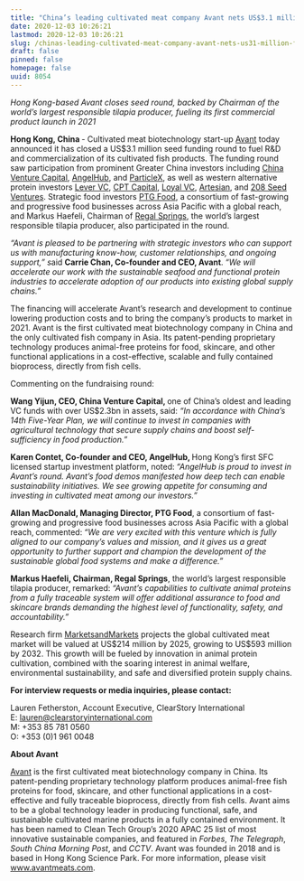 ```yaml
---
title: "China’s leading cultivated meat company Avant nets US$3.1 million in funding to commercialize cultivated fish"
date: 2020-12-03 10:26:21
lastmod: 2020-12-03 10:26:21
slug: /chinas-leading-cultivated-meat-company-avant-nets-us31-million-funding-commercialize
draft: false
pinned: false
homepage: false
uuid: 8054
---
```

<p><em>Hong Kong-based Avant closes seed round, backed by Chairman of</em> <em>the world’s largest responsible tilapia producer, fueling its first commercial product launch in 2021</em></p>
<p><strong>Hong Kong, China </strong>- Cultivated meat biotechnology start-up <a href="https://clearstoryinternational-dot-yamm-track.appspot.com/Redirect?ukey=1jc5J67ElLh6B54QezVs630VvxO3usW4eg_gQrAFnkOU-2129794773&key=YAMMID-89844189&link=https%3A%2F%2Fwww.avantmeats.com%2F">Avant</a> today announced it has closed a US$3.1 million seed funding round to fuel R&D and commercialization of its cultivated fish products. The funding round saw participation from prominent Greater China investors including <a href="https://clearstoryinternational-dot-yamm-track.appspot.com/Redirect?ukey=1jc5J67ElLh6B54QezVs630VvxO3usW4eg_gQrAFnkOU-2129794773&key=YAMMID-89844189&link=http%3A%2F%2Fwww.c-vc.com.cn%2F">China Venture Capital</a>, <a href="https://clearstoryinternational-dot-yamm-track.appspot.com/Redirect?ukey=1jc5J67ElLh6B54QezVs630VvxO3usW4eg_gQrAFnkOU-2129794773&key=YAMMID-89844189&link=https%3A%2F%2Fangelhub.io%2F">AngelHub</a>, and <a href="https://clearstoryinternational-dot-yamm-track.appspot.com/Redirect?ukey=1jc5J67ElLh6B54QezVs630VvxO3usW4eg_gQrAFnkOU-2129794773&key=YAMMID-89844189&link=https%3A%2F%2Fparticlex.com%2F">ParticleX</a>, as well as western alternative protein investors <a href="https://clearstoryinternational-dot-yamm-track.appspot.com/Redirect?ukey=1jc5J67ElLh6B54QezVs630VvxO3usW4eg_gQrAFnkOU-2129794773&key=YAMMID-89844189&link=http%3A%2F%2Fwww.levervc.com">Lever VC</a>, <a href="https://clearstoryinternational-dot-yamm-track.appspot.com/Redirect?ukey=1jc5J67ElLh6B54QezVs630VvxO3usW4eg_gQrAFnkOU-2129794773&key=YAMMID-89844189&link=https%3A%2F%2Fcptcap.com%2F">CPT Capital</a>, <a href="https://clearstoryinternational-dot-yamm-track.appspot.com/Redirect?ukey=1jc5J67ElLh6B54QezVs630VvxO3usW4eg_gQrAFnkOU-2129794773&key=YAMMID-89844189&link=https%3A%2F%2Floyal.vc%2F">Loyal VC</a>, <a href="https://clearstoryinternational-dot-yamm-track.appspot.com/Redirect?ukey=1jc5J67ElLh6B54QezVs630VvxO3usW4eg_gQrAFnkOU-2129794773&key=YAMMID-89844189&link=https%3A%2F%2Fwww.artesianinvest.com%2F">Artesian</a>, and <a href="https://clearstoryinternational-dot-yamm-track.appspot.com/Redirect?ukey=1jc5J67ElLh6B54QezVs630VvxO3usW4eg_gQrAFnkOU-2129794773&key=YAMMID-89844189&link=http%3A%2F%2F208seedventures.com">208 Seed Ventures</a>. Strategic food investors <a href="https://clearstoryinternational-dot-yamm-track.appspot.com/Redirect?ukey=1jc5J67ElLh6B54QezVs630VvxO3usW4eg_gQrAFnkOU-2129794773&key=YAMMID-89844189&link=http%3A%2F%2Fptgfood.com%2Four-companies%2F">PTG Food</a>, a consortium of fast-growing and progressive food businesses across Asia Pacific with a global reach, and Markus Haefeli, Chairman of <a href="https://clearstoryinternational-dot-yamm-track.appspot.com/Redirect?ukey=1jc5J67ElLh6B54QezVs630VvxO3usW4eg_gQrAFnkOU-2129794773&key=YAMMID-89844189&link=https%3A%2F%2Fwww.regalsprings.com%2F">Regal Springs</a>, the world’s largest responsible tilapia producer, also participated in the round.</p>
<p><em>“Avant is pleased to be partnering with strategic investors who can support us with manufacturing know-how, customer relationships, and ongoing support,” s</em>aid <strong>Carrie Chan, Co-founder and CEO, Avant</strong>.<strong> </strong><em>“We will accelerate our work with the sustainable seafood and functional protein industries to accelerate adoption of our products into existing global supply chains.”</em></p>
<p>The financing will accelerate Avant’s research and development to continue lowering production costs and to bring the company’s products to market in 2021. Avant is the first cultivated meat biotechnology company in China and the only cultivated fish company in Asia. Its patent-pending proprietary technology produces animal-free proteins for food, skincare, and other functional applications in a cost-effective, scalable and fully contained bioprocess, directly from fish cells.</p>
<p>Commenting on the fundraising round:</p>
<p><strong>Wang Yijun, CEO, China Venture Capital, </strong>one of China’s oldest and leading VC funds with over US$2.3bn in assets,<strong> </strong>said: <em>“In accordance with China’s 14th Five-Year Plan, we will continue to invest in companies with agricultural technology that secure supply chains and boost self-sufficiency in food production.”</em></p>
<p><strong>Karen Contet, Co-founder and CEO, AngelHub, </strong>Hong Kong’s first SFC licensed startup investment platform, noted:<strong> </strong><em>“AngelHub is proud to invest in Avant’s round. Avant’s food demos manifested how deep tech can enable sustainability initiatives. We see growing appetite for consuming and investing in cultivated meat among our investors.”</em></p>
<p><strong>Allan MacDonald, Managing Director, PTG Food</strong>, a consortium of fast-growing and progressive food businesses across Asia Pacific with a global reach,<strong> </strong>commented:<strong> </strong><em>“We are very excited with this venture which is fully aligned to our company’s values and mission, and it gives us a great opportunity to further support and champion the development of the sustainable global food systems and make a difference.”</em></p>
<p><strong>Markus Haefeli, Chairman, Regal Springs</strong>, the world’s largest responsible tilapia producer, remarked:<strong> </strong><em>“Avant’s capabilities to cultivate animal proteins from a fully traceable system will offer additional assurance to food and skincare brands demanding the highest level of functionality, safety, and accountability.”</em></p>
<p>Research firm <a href="https://clearstoryinternational-dot-yamm-track.appspot.com/Redirect?ukey=1jc5J67ElLh6B54QezVs630VvxO3usW4eg_gQrAFnkOU-2129794773&key=YAMMID-89844189&link=https%3A%2F%2Fwww.marketsandmarkets.com%2FMarket-Reports%2Fcultured-meat-market-204524444.html">MarketsandMarkets</a> projects the global cultivated meat market will be valued at US$214 million by 2025, growing to US$593 million by 2032. This growth will be fueled by innovation in animal protein cultivation, combined with the soaring interest in animal welfare, environmental sustainability, and safe and diversified protein supply chains.</p>
<p><strong>For interview requests or media inquiries, please contact:</strong></p>
<p>Lauren Fetherston, Account Executive, ClearStory International<br />
E: <a href="mailto:lauren@clearstoryinternational.com">lauren@clearstoryinternational.com</a><br />
M: +353 85 781 0560<br />
O: +353 (0)1 961 0048</p>
<p><strong>About Avant</strong></p>
<p><a href="https://clearstoryinternational-dot-yamm-track.appspot.com/Redirect?ukey=1jc5J67ElLh6B54QezVs630VvxO3usW4eg_gQrAFnkOU-2129794773&key=YAMMID-89844189&link=http%3A%2F%2Fwww.avantmeats.com">Avant</a> is the first cultivated meat biotechnology company in China. Its patent-pending proprietary technology platform produces animal-free fish proteins for food, skincare, and other functional applications in a cost-effective and fully traceable bioprocess, directly from fish cells. Avant aims to be a global technology leader in producing functional, safe, and sustainable cultivated marine products in a fully contained environment. It has been named to Clean Tech Group’s 2020 APAC 25 list of most innovative sustainable companies, and featured in <em>Forbes</em>, <em>The Telegraph</em>, <em>South China Morning Post</em>, and <em>CCTV</em>. Avant was founded in 2018 and is based in Hong Kong Science Park. For more information, please visit <a href="https://clearstoryinternational-dot-yamm-track.appspot.com/Redirect?ukey=1jc5J67ElLh6B54QezVs630VvxO3usW4eg_gQrAFnkOU-2129794773&key=YAMMID-89844189&link=http%3A%2F%2Fwww.avantmeats.com">www.avantmeats.com</a>.</p>
